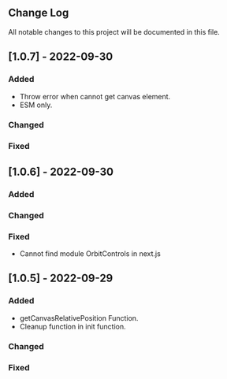 ## Change Log

All notable changes to this project will be documented in this file.

## [1.0.7] - 2022-09-30

### Added

- Throw error when cannot get canvas element.
- ESM only.

### Changed

### Fixed

## [1.0.6] - 2022-09-30

### Added

### Changed

### Fixed

- Cannot find module OrbitControls in next.js

## [1.0.5] - 2022-09-29

### Added

- getCanvasRelativePosition Function.
- Cleanup function in init function.

### Changed

### Fixed
